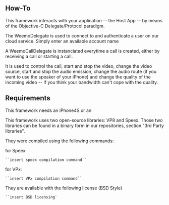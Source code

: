 ## How-To

This framework interacts with your application -- the Host App --  by means of the Objective-C Delegate/Protocol paradigm.

The WeemoDelegate is used to connect to and authenticate a user on our cloud service. Simply enter an available account name

A WeemoCallDelegate is instanciated everytime a call is created, either by receiving a call or starting a call.

It is used to control the call, start and stop the video, change the video source, start and stop the audio emission, change the audio route (if you want to use the speaker of your iPhone) and change the quality of the incoming video -- if you think your bandwidth can't cope with the quality.

## Requirements

This framework needs an iPhone4S or an 

This framework uses two open-source libraries: VP8 and Speex. Those two libraries can be found in a binary form in our repositories, section "3rd Party libraries".

They were compiled using the following commands: 

for Speex:

    ``insert speex compilation command``


for VPx:

    ``insert VPx compilation command``
  

They are available with the following license (BSD Style)

    ``insert BSD licensing`
